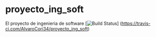 # proyecto_ing_soft
El proyecto de ingenieria de software
[![Build Status](https://travis-ci.com/AlvaroCori34/proyecto_ing_soft.svg?branch=main)]
(https://travis-ci.com/AlvaroCori34/proyecto_ing_soft)
